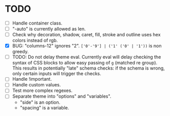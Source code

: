 # TODO

- [ ] Handle container class.
- [ ] "-auto" is currently allowed as len.
- [ ] Check why decoration, shadow, caret, fill, stroke and outline uses hex colors instead of rgb.
- [X] BUG: "columns-12" ignores "2".
    `['0'-'9'] | ('1' ('0' | '1'))` is non greedy.
- [ ] TODO: Do not delay theme eval. Currently eval will delay checking the
  syntax of CSS blocks to allow easy passing of `g` (matched re group). This
  results in potentially "late" schema checks: if the schema is wrong, only
  certain inputs will trigger the checks.
- [ ] Handle !important.
- [ ] Handle custom values.
- [ ] Test more complex regexes.
- [ ] Separate theme into "options" and "variables".
    - "side" is an option.
    - "spacing" is a variable.
